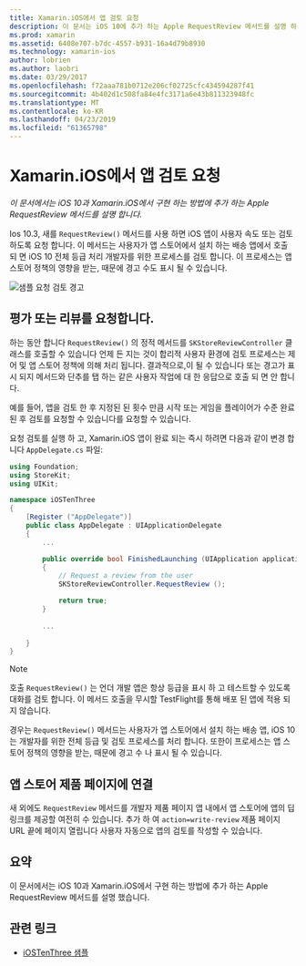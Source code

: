 ```yaml
---
title: Xamarin.iOS에서 앱 검토 요청
description: 이 문서는 iOS 10에 추가 하는 Apple RequestReview 메서드를 설명 하 고 Xamarin.iOS에서 구현 하는 방법에 설명 합니다.
ms.prod: xamarin
ms.assetid: 6408e707-b7dc-4557-b931-16a4d79b8930
ms.technology: xamarin-ios
author: lobrien
ms.author: laobri
ms.date: 03/29/2017
ms.openlocfilehash: f72aaa781b0712e206cf02725cfc434594287f41
ms.sourcegitcommit: 4b402d1c508fa84e4fc3171a6e43b811323948fc
ms.translationtype: MT
ms.contentlocale: ko-KR
ms.lasthandoff: 04/23/2019
ms.locfileid: "61365798"
---
```

# <a name="request-app-review-in-xamarinios"></a>Xamarin.iOS에서 앱 검토 요청

_이 문서에서는 iOS 10과 Xamarin.iOS에서 구현 하는 방법에 추가 하는 Apple RequestReview 메서드를 설명 합니다._

Ios 10.3, 새를 `RequestReview()` 메서드를 사용 하면 iOS 앱이 사용자 속도 또는 검토 하도록 요청 합니다. 이 메서드는 사용자가 앱 스토어에서 설치 하는 배송 앱에서 호출 되 면 iOS 10 전체 등급 처리 개발자를 위한 프로세스를 검토 합니다. 이 프로세스는 앱 스토어 정책의 영향을 받는, 때문에 경고 수도 표시 될 수 있습니다.

![](request-app-review-images/review01.png "샘플 요청 검토 경고")

## <a name="requesting-a-rating-or-review"></a>평가 또는 리뷰를 요청합니다.

하는 동안 합니다 `RequestReview()` 의 정적 메서드를 `SKStoreReviewController` 클래스를 호출할 수 있습니다 언제 든 지는 것이 합리적 사용자 환경에 검토 프로세스는 제어 및 앱 스토어 정책에 의해 처리 됩니다. 결과적으로,이 될 수 있습니다 또는 경고가 표시 되지 메서드와 단추를 탭 하는 같은 사용자 작업에 대 한 응답으로 호출 되 면 안 합니다.

예를 들어, 앱을 검토 한 후 지정된 된 횟수 만큼 시작 또는 게임을 플레이어가 수준 완료 된 후 검토를 요청할 수 있습니다를 요청할 수 있습니다.

요청 검토를 실행 하 고, Xamarin.iOS 앱이 완료 되는 즉시 하려면 다음과 같이 변경 합니다 `AppDelegate.cs` 파일:

```csharp
using Foundation;
using StoreKit;
using UIKit;

namespace iOSTenThree
{
    [Register ("AppDelegate")]
    public class AppDelegate : UIApplicationDelegate
    {
        ...

        public override bool FinishedLaunching (UIApplication application, NSDictionary launchOptions)
        {
            // Request a review from the user
            SKStoreReviewController.RequestReview ();

            return true;
        }
        
        ...
        
    }
}
```

> [!NOTE]
> 호출 `RequestReview()` 는 언더 개발 앱은 항상 등급을 표시 하 고 테스트할 수 있도록 대화를 검토 합니다. 이 메서드 호출을 무시할 TestFlight를 통해 배포 된 앱에 적용 되지 않습니다.

경우는 `RequestReview()` 메서드는 사용자가 앱 스토어에서 설치 하는 배송 앱, iOS 10는 개발자를 위한 전체 등급 및 검토 프로세스를 처리 합니다. 또한이 프로세스는 앱 스토어 정책의 영향을 받는, 때문에 경고 수 나 표시 될 수 있습니다.

## <a name="linking-to-an-app-store-product-page"></a>앱 스토어 제품 페이지에 연결 

새 외에도 `RequestReview` 메서드를 개발자 제품 페이지 앱 내에서 앱 스토어에 앱의 딥 링크를 제공할 여전히 수 있습니다. 추가 하 여 `action=write-review` 제품 페이지 URL 끝에 페이지 열립니다 사용자 자동으로 앱의 검토를 작성할 수 있습니다. 

## <a name="summary"></a>요약

이 문서에서는 iOS 10과 Xamarin.iOS에서 구현 하는 방법에 추가 하는 Apple RequestReview 메서드를 설명 했습니다.



## <a name="related-links"></a>관련 링크

- [iOSTenThree 샘플](https://developer.xamarin.com/samples/ios/iOS10/iOSTenThree)
